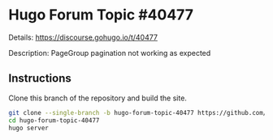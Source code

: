 # Hugo Forum Topic #40477

Details: <https://discourse.gohugo.io/t/40477>

Description: PageGroup pagination not working as expected

## Instructions

Clone this branch of the repository and build the site.

```bash
git clone --single-branch -b hugo-forum-topic-40477 https://github.com/jmooring/hugo-testing hugo-forum-topic-40477
cd hugo-forum-topic-40477
hugo server
```
